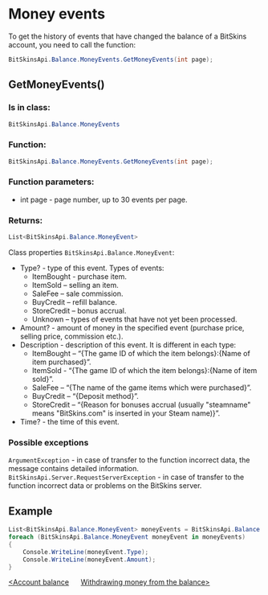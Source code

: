 ﻿# Money events

To get the history of events that have changed the balance of a BitSkins account, you need to call the function:

```csharp
BitSkinsApi.Balance.MoneyEvents.GetMoneyEvents(int page);
```

## GetMoneyEvents()

### Is in class:

```csharp
BitSkinsApi.Balance.MoneyEvents
```

### Function:

```csharp
BitSkinsApi.Balance.MoneyEvents.GetMoneyEvents(int page);
```

### Function parameters:

* int page - page number, up to 30 events per page.

### Returns:

```csharp
List<BitSkinsApi.Balance.MoneyEvent>
```

Class properties ```BitSkinsApi.Balance.MoneyEvent```:
* Type? - type of this event. Types of events:
  - ItemBought - purchase item.
  - ItemSold – selling an item.
  - SaleFee – sale commission.
  - BuyCredit – refill balance.
  - StoreCredit – bonus accrual.
  - Unknown – types of events that have not yet been processed.
* Amount? - amount of money in the specified event (purchase price, selling price, commission etc.).
* Description - description of this event. It is different in each type:
  - ItemBought – “{The game ID of which the item belongs}:{Name of item purchased}”.
  - ItemSold - “{The game ID of which the item belongs}:{Name of item sold}”.
  - SaleFee – “{The name of the game items which were purchased}”.
  - BuyCredit – “{Deposit method}”.
  - StoreCredit – “{Reason for bonuses accrual (usually "steamname" means "BitSkins.com" is inserted in your Steam name)}”.
* Time? - the time of this event.

### Possible exceptions
```ArgumentException``` - in case of transfer to the function incorrect data, the message contains detailed information.
\
```BitSkinsApi.Server.RequestServerException``` - in case of transfer to the function incorrect data or problems on the BitSkins server.

## Example

```csharp
List<BitSkinsApi.Balance.MoneyEvent> moneyEvents = BitSkinsApi.Balance.MoneyEvents.GetMoneyEvents(1);
foreach (BitSkinsApi.Balance.MoneyEvent moneyEvent in moneyEvents)
{
    Console.WriteLine(moneyEvent.Type);
    Console.WriteLine(moneyEvent.Amount);
}
```

[<Account balance](https://github.com/dmitrydnl/BitSkinsApi/blob/master/docs/eng/balance/account_balance.md) &nbsp;&nbsp;&nbsp;&nbsp; [Withdrawing money from the balance>](https://github.com/dmitrydnl/BitSkinsApi/blob/master/docs/eng/balance/withdraw_money.md)